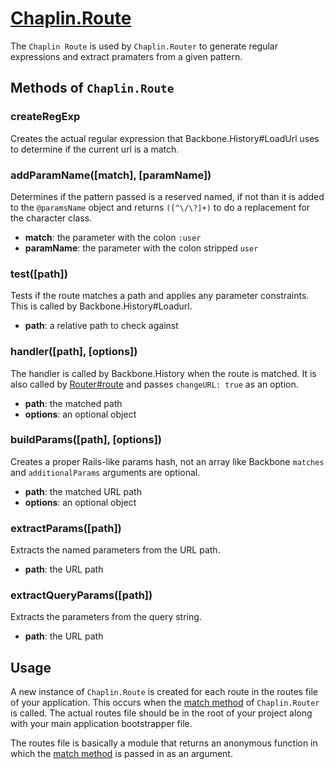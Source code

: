 # [Chaplin.Route](src/chaplin/lib/route.coffee)

The `Chaplin Route` is used by `Chaplin.Router` to generate regular expressions and extract pramaters from a given pattern.

## Methods of `Chaplin.Route`

<a name="createRegExp"></a>

### createRegExp

Creates the actual regular expression that Backbone.History#LoadUrl uses to determine if the current url is a match.


<a name="addParamName"></a>

### addParamName([match], [paramName])

Determines if the pattern passed is a reserved named, if not than it is added to the `@paramsName` object and returns `([^\/\?]+)` to do a replacement for the character class.

* **match**: the parameter with the colon `:user`
* **paramName**: the parameter with the colon stripped `user`


<a name="test"></a>

### test([path])

Tests if the route matches a path and applies any parameter constraints.  This is called by Backbone.History#Loadurl.

* **path**: a relative path to check against


<a name="handler"></a>

### handler([path], [options])

The handler is called by Backbone.History when the route is matched.  It is also called by [Router#route](./chaplin.router.md#routepath) and passes `changeURL: true` as an option.

* **path**: the matched path
* **options**: an optional object


<a name="buildParams"></a>

### buildParams([path], [options])

Creates a proper Rails-like params hash, not an array like Backbone `matches` and `additionalParams` arguments are optional.

* **path**: the matched URL path
* **options**: an optional object


<a name="extractParams"></a>

### extractParams([path])

Extracts the named parameters from the URL path.

* **path**: the URL path


<a name="extractQueryParams"></a>

### extractQueryParams([path])

Extracts the parameters from the query string.

* **path**: the URL path


## Usage

A new instance of `Chaplin.Route` is created for each route in the routes file of your application.  This occurs when the [match method](./chaplin.router.md#match-pattern-target-options-) of `Chaplin.Router` is called. The actual routes file should be in the root of your project along with your main application bootstrapper file.

The routes file is basically a module that returns an anonymous function in which the [match method](./chaplin.router.md#match-pattern-target-options-) is passed in as an argument.
